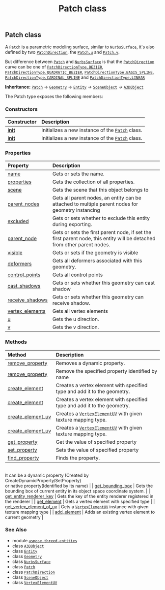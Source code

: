 ﻿---
title: Patch class
second_title: Aspose.3D for Python via .NET API References
description: 
type: docs
weight: 220
url: /python-net/aspose.threed.entities/patch/
is_root: false
---

## Patch class

A [`Patch`](/3d/python-net/aspose.threed.entities/patch) is a parametric modeling surface, similar to [`NurbsSurface`](/3d/python-net/aspose.threed.entities/nurbssurface), it's also defined by two 
[`PatchDirection`](/3d/python-net/aspose.threed.entities/patchdirection), the [`Patch.u`](/3d/python-net/aspose.threed.entities/patch#u) and [`Patch.v`](/3d/python-net/aspose.threed.entities/patch#v).

But difference between [`Patch`](/3d/python-net/aspose.threed.entities/patch) and [`NurbsSurface`](/3d/python-net/aspose.threed.entities/nurbssurface) is that the [`PatchDirection`](/3d/python-net/aspose.threed.entities/patchdirection) curve 
can be one of [`PatchDirectionType.BEZIER`](/3d/python-net/aspose.threed.entities/patchdirectiontype#BEZIER), [`PatchDirectionType.QUADRATIC_BEZIER`](/3d/python-net/aspose.threed.entities/patchdirectiontype#QUADRATIC_BEZIER), [`PatchDirectionType.BASIS_SPLINE`](/3d/python-net/aspose.threed.entities/patchdirectiontype#BASIS_SPLINE), [`PatchDirectionType.CARDINAL_SPLINE`](/3d/python-net/aspose.threed.entities/patchdirectiontype#CARDINAL_SPLINE) and [`PatchDirectionType.LINEAR`](/3d/python-net/aspose.threed.entities/patchdirectiontype#LINEAR)



**Inheritance:** [`Patch`](/3d/python-net/aspose.threed.entities/patch) → 
[`Geometry`](/3d/python-net/aspose.threed.entities/geometry) → 
[`Entity`](/3d/python-net/aspose.threed/entity) → 
[`SceneObject`](/3d/python-net/aspose.threed/sceneobject) → 
[`A3DObject`](/3d/python-net/aspose.threed/a3dobject)



The Patch type exposes the following members:

### Constructors
| Constructor | Description |
| :- | :- |
| [__init__](/3d/python-net/aspose.threed.entities/patch/__init__/#) | Initializes a new instance of the [`Patch`](/3d/python-net/aspose.threed.entities/patch) class. |
| [__init__](/3d/python-net/aspose.threed.entities/patch/__init__/#str) | Initializes a new instance of the [`Patch`](/3d/python-net/aspose.threed.entities/patch) class. |


### Properties
| Property | Description |
| :- | :- |
| [name](/3d/python-net/aspose.threed.entities/patch/name) | Gets or sets the name. |
| [properties](/3d/python-net/aspose.threed.entities/patch/properties) | Gets the collection of all properties. |
| [scene](/3d/python-net/aspose.threed.entities/patch/scene) | Gets the scene that this object belongs to |
| [parent_nodes](/3d/python-net/aspose.threed.entities/patch/parent_nodes) | Gets all parent nodes, an entity can be attached to multiple parent nodes for geometry instancing |
| [excluded](/3d/python-net/aspose.threed.entities/patch/excluded) | Gets or sets whether to exclude this entity during exporting. |
| [parent_node](/3d/python-net/aspose.threed.entities/patch/parent_node) | Gets or sets the first parent node, if set the first parent node, this entity will be detached from other parent nodes. |
| [visible](/3d/python-net/aspose.threed.entities/patch/visible) | Gets or sets if the geometry is visible |
| [deformers](/3d/python-net/aspose.threed.entities/patch/deformers) | Gets all deformers associated with this geometry. |
| [control_points](/3d/python-net/aspose.threed.entities/patch/control_points) | Gets all control points |
| [cast_shadows](/3d/python-net/aspose.threed.entities/patch/cast_shadows) | Gets or sets whether this geometry can cast shadow |
| [receive_shadows](/3d/python-net/aspose.threed.entities/patch/receive_shadows) | Gets or sets whether this geometry can receive shadow. |
| [vertex_elements](/3d/python-net/aspose.threed.entities/patch/vertex_elements) | Gets all vertex elements |
| [u](/3d/python-net/aspose.threed.entities/patch/u) | Gets the u direction. |
| [v](/3d/python-net/aspose.threed.entities/patch/v) | Gets the v direction. |


### Methods
| Method | Description |
| :- | :- |
| [remove_property](/3d/python-net/aspose.threed.entities/patch/remove_property/#aspose.threed.Property) | Removes a dynamic property. |
| [remove_property](/3d/python-net/aspose.threed.entities/patch/remove_property/#str) | Remove the specified property identified by name |
| [create_element](/3d/python-net/aspose.threed.entities/patch/create_element/#aspose.threed.entities.VertexElementType) | Creates a vertex element with specified type and add it to the geometry. |
| [create_element](/3d/python-net/aspose.threed.entities/patch/create_element/#aspose.threed.entities.VertexElementType-aspose.threed.entities.MappingMode-aspose.threed.entities.ReferenceMode) | Creates a vertex element with specified type and add it to the geometry. |
| [create_element_uv](/3d/python-net/aspose.threed.entities/patch/create_element_uv/#aspose.threed.entities.TextureMapping) | Creates a [`VertexElementUV`](/3d/python-net/aspose.threed.entities/vertexelementuv) with given texture mapping type. |
| [create_element_uv](/3d/python-net/aspose.threed.entities/patch/create_element_uv/#aspose.threed.entities.TextureMapping-aspose.threed.entities.MappingMode-aspose.threed.entities.ReferenceMode) | Creates a [`VertexElementUV`](/3d/python-net/aspose.threed.entities/vertexelementuv) with given texture mapping type. |
| [get_property](/3d/python-net/aspose.threed.entities/patch/get_property/#str) | Get the value of specified property |
| [set_property](/3d/python-net/aspose.threed.entities/patch/set_property/#str-any) | Sets the value of specified property |
| [find_property](/3d/python-net/aspose.threed.entities/patch/find_property/#str) | Finds the property.<br/>It can be a dynamic property (Created by CreateDynamicProperty/SetProperty) <br/>or native property(Identified by its name) |
| [get_bounding_box](/3d/python-net/aspose.threed.entities/patch/get_bounding_box/#) | Gets the bounding box of current entity in its object space coordinate system. |
| [get_entity_renderer_key](/3d/python-net/aspose.threed.entities/patch/get_entity_renderer_key/#) | Gets the key of the entity renderer registered in the renderer |
| [get_element](/3d/python-net/aspose.threed.entities/patch/get_element/#aspose.threed.entities.VertexElementType) | Gets a vertex element with specified type |
| [get_vertex_element_of_uv](/3d/python-net/aspose.threed.entities/patch/get_vertex_element_of_uv/#aspose.threed.entities.TextureMapping) | Gets a [`VertexElementUV`](/3d/python-net/aspose.threed.entities/vertexelementuv) instance with given texture mapping type |
| [add_element](/3d/python-net/aspose.threed.entities/patch/add_element/#aspose.threed.entities.VertexElement) | Adds an existing vertex element to current geometry |



### See Also
* module [`aspose.threed.entities`](..)
* class [`A3DObject`](/3d/python-net/aspose.threed/a3dobject)
* class [`Entity`](/3d/python-net/aspose.threed/entity)
* class [`Geometry`](/3d/python-net/aspose.threed.entities/geometry)
* class [`NurbsSurface`](/3d/python-net/aspose.threed.entities/nurbssurface)
* class [`Patch`](/3d/python-net/aspose.threed.entities/patch)
* class [`PatchDirection`](/3d/python-net/aspose.threed.entities/patchdirection)
* class [`SceneObject`](/3d/python-net/aspose.threed/sceneobject)
* class [`VertexElementUV`](/3d/python-net/aspose.threed.entities/vertexelementuv)
